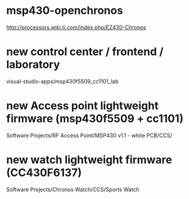 # msp430-openchronos

http://processors.wiki.ti.com/index.php/EZ430-Chronos

# new control center / frontend / laboratory
visual-studio-apps/msp430f5509_cc1101_lab

# new Access point lightweight firmware (msp430f5509 + cc1101)
Software Projects/RF Access Point/MSP430 v1.1 - white PCB/CCS/ 

# new watch lightweight firmware (CC430F6137)
Software Projects/Chronos Watch/CCS/Sports Watch

